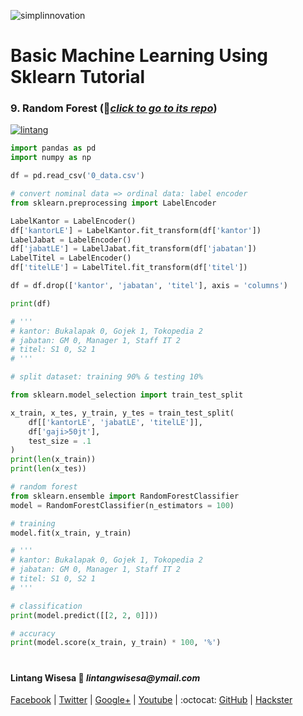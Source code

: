 ![simplinnovation](https://4.bp.blogspot.com/-f7YxPyqHAzY/WJ6VnkvE0SI/AAAAAAAADTQ/0tDQPTrVrtMAFT-q-1-3ktUQT5Il9FGdQCLcB/s350/simpLINnovation1a.png)

# Basic Machine Learning Using Sklearn Tutorial

### __9. Random Forest__ (📂[_click to go to its repo_](https://github.com/LintangWisesa/Sklearn_Tutorial_Youtube/tree/master/9%20Random%20Forest))

[![lintang](https://img.youtube.com/vi/Sp5mqaH4FE0/0.jpg)](https://www.youtube.com/watch?v=Sp5mqaH4FE0)

```python
import pandas as pd
import numpy as np

df = pd.read_csv('0_data.csv')

# convert nominal data => ordinal data: label encoder
from sklearn.preprocessing import LabelEncoder

LabelKantor = LabelEncoder()
df['kantorLE'] = LabelKantor.fit_transform(df['kantor'])
LabelJabat = LabelEncoder()
df['jabatLE'] = LabelJabat.fit_transform(df['jabatan'])
LabelTitel = LabelEncoder()
df['titelLE'] = LabelTitel.fit_transform(df['titel'])

df = df.drop(['kantor', 'jabatan', 'titel'], axis = 'columns')

print(df)

# '''
# kantor: Bukalapak 0, Gojek 1, Tokopedia 2
# jabatan: GM 0, Manager 1, Staff IT 2
# titel: S1 0, S2 1
# '''

# split dataset: training 90% & testing 10%

from sklearn.model_selection import train_test_split

x_train, x_tes, y_train, y_tes = train_test_split(
    df[['kantorLE', 'jabatLE', 'titelLE']],
    df['gaji>50jt'],
    test_size = .1
)
print(len(x_train))
print(len(x_tes))

# random forest
from sklearn.ensemble import RandomForestClassifier
model = RandomForestClassifier(n_estimators = 100)

# training
model.fit(x_train, y_train)

# '''
# kantor: Bukalapak 0, Gojek 1, Tokopedia 2
# jabatan: GM 0, Manager 1, Staff IT 2
# titel: S1 0, S2 1
# '''

# classification
print(model.predict([[2, 2, 0]]))

# accuracy
print(model.score(x_train, y_train) * 100, '%')
```

#

#### Lintang Wisesa :love_letter: _lintangwisesa@ymail.com_

[Facebook](https://www.facebook.com/lintangbagus) | 
[Twitter](https://twitter.com/Lintang_Wisesa) |
[Google+](https://plus.google.com/u/0/+LintangWisesa1) |
[Youtube](https://www.youtube.com/user/lintangbagus) | 
:octocat: [GitHub](https://github.com/LintangWisesa) |
[Hackster](https://www.hackster.io/lintangwisesa)